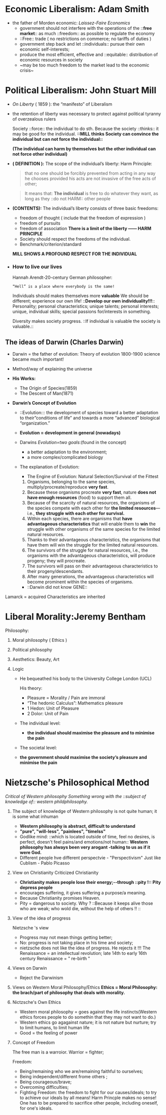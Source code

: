 # Economic Liberalism: Adam Smith	
* the father of Morden economic:  *Laissez-Faire Economics*
  * government should not interfere with the operations of the ::**free market**:: as much ::freedom:: as possible to regulate the economy
  * ::Free:: trade ( no restrictions on commerce; no tariffs of duties )
  * government step back and let ::individuals:: pursue their own economic self-interests;
  * produce the most efficient, effective and ::equitable:: distribution of economic resources in society
  * ~may be too much freedom to the market lead to the economic crisis~


# Political Liberalism: John Stuart Mill
* *On Liberty* ( 1859 ): the “manifesto” of Liberalism

* the retention of liberty was necessary to protect against political tyranny of overzealous rulers

  Society ::force:: the individual to do sth. Because the society ::thinks:: it may be good for the individual.
  **::MILL thinks Society can convince the individual but can not force the individual::**

  **(The individual can harm by themselves but the other individual can not force other individual)**

* **( DEFINITION ):**
  The scope of the individual’s liberty: 
  Harm Principle: 

  > that no one should be forcibly prevented from acting in any way he chooses provided his acts are not invasive of the free acts of other;   

  > It means that: **The individual** is free to do whatever they want, as long as they ::do not HARM:: other people   

* **(CONTENTS):**
  The individual’s liberty consists of three basic freedoms:
  * freedom of thought ( include that the freedom of expression )
  * freedom of pursuits
  * freedom of association
    **There is a limit of the liberty —— HARM PRINCIPLE**
  * Society should respect the freedoms of the individual.
  * Benchmark/criterion/standard

   **MILL SHOWS A PROFOUND RESPECT FOR THE INDIVIDUAL**

* ### How to live our lives

  Hannah Arendt-20-century German philosopher:

  ```
  “Hell” is a place where everybody is the same!
  ```

  Individuals should makes themselves more **valuable**
  We should be different; experience our own life!
  ::**Develop our own individuality!!!**::
  Personality; personal characteristics; unique talents; personal interests; unique, individual skills; special passions for/interests in something.

  Diversity makes society progress.
  ::If individual is valuable the society is valuable.:: 



## The ideas of Darwin (Charles Darwin)

- Darwin = the father of evolution: Theory of evolution
  1800-1900 science became much important!

- Method/way of explaining the universe

- **His Works:**

  - The Origin of Species(1859)
  - The Descent of Man(1871)

- **Darwin’s Concept of Evolution**

  - ::Evolution::: the development of species toward a better adaptation to their”conditions of life” and towards a more “advanced” biological “organization.”

  - **Evolution = development in general (nowadays)**

  - Darwins *Evolution=two goals*:(found in the concept)

    - a better adaptation to the environment;
    - a more complex/complicated biology

  - The explanation of Evolution:

    - The Engine of Evolution: Natural Selection/Survival of the Fittest

    1. Organisms, belonging to the same species, multiply/procreate/reproduce **very fast**.
    2. Because these organisms procreate **very fast**, nature **does not have enough resources** (food) to support them all.
    3. Because of the scarcity of natural resources, the organisms of the species compete with each other for **the limited resources**—i.e., **they struggle with each other for survival.** 
    4. Within each species, there are organisms that **have advantageous characteristics** that will enable them to **win** the struggle with other organisms of the same species for the limited natural resources.
    5. Thanks to their advantageous characteristics, the organisms that have them will win the struggle for the limited natural resources.
    6. The survivors of the struggle for natural resources, i.e., the organisms with the advantageous characteristics, will produce progeny; they will procreate.
    7. The survivors will pass on their advantageous characteristics to their progeny/descendants.
    8. After many generations, the advantageous characteristics will become prominent within the species of organisms.

    - ::Darwin did not know GENE::

Lamarck = acquired 
Characteristics are inherited

# Liberal Morality:Jeremy Bentham
Philosophy:

1. Moral philosophy ( Ethics )

2. Political philosophy

3. Aesthetics: Beauty, Art

4. Logic

   * He bequeathed his body to the University College London (UCL)

      His theory:	

     * Pleasure = Morality / Pain are immoral
     * “The hedonic Calculus”: Mathematics pleasure
     * 1 Hedon: Unit of Pleasure
     * 2 Dolor: Unit of Pain

   * The individual level: 

     * **the individual should maximise the pleasure and to minimise the pain**	

   * The societal level:

   * **the government should maximise the society’s pleasure and minimise the pain**

 # Nietzsche's Philosophical Method
 *Critical of Western philosophy Something wrong with the ::subject of knowledge of:: western phildphilosophy.*

 1. The subject of knowledge of Western philosophy is not quite human; it is some what inhuman
    *  **Western philosophy is abstract, difficult to understand**
    *  **"pure", "will-less", "painlees", "timelss"**
    *  Godlike mind:
         ::which is located outside of time, feel no desires, is perfect, doesn't feel pains/and emotions/not human::
         **Western philosophy has always been very arogant -talking to us as if it were God.**
    *  Different people hve different perspectvie - "Perspectivism"
      Just like Cublism - Pablo Picasso

 2. View on Christianity
     Criticized Christianity
       * **Christianity makes people lose their energy;--through ::pity !:: Pity depress people**
       * encourages suffering, it gives suffering a purpose/a meaning.
       * Because Christianity promises Heaven.
       * Pity = dangerous to society. Why ?
           ::Because it keeps alive those who are weak; who wold die, without the help of others !! ::

 3. View of the idea of progress

     Nietzsche 's view

     * Progress may not mean things getting better;
     * No: progress is not taking place in his time and society;
     * nietzsche does not like the idea of progress. He rejects it !!!
       The Renaissance = an intellectual revolution; late 14th to early 16th century
       Renaissance = " re-birth "

 4. Views on Darwin
     * Reject the Darwinism

5. Views on Western Moral Philosophy/Ethics
    **Ethics = Moral Philosophy: the brach/part of philosophy that deals with morality.**

6. Nictzsche's Own Ethics

    *  Western moral philosophy  = goes against the life instincts(Western ethics forces people to do somethin that they may not want to do.)
    *  Western ethics go agagainst nature; it is not nature but nurture; try to limit humans, to limit human life
    *  Good = the feeling of power

7. Concept of Freedom


   The free man is a warroior. Warrior = fighter;

   Freedom:
    - Being/remaining who we are/remaining faithful to ourselves;
     - Being independent/different frome others ;
     - Being courageous/brave;
     - Overcoming difficulties;
     - Fighting
       Freedom: the freedom to fight for our causes/ideals; to try to achieve our ideals by all means!
       Harm Princple makes no sense! One has to be prepared to sacrifice other people, including oneself, for one's ideals.

   ​